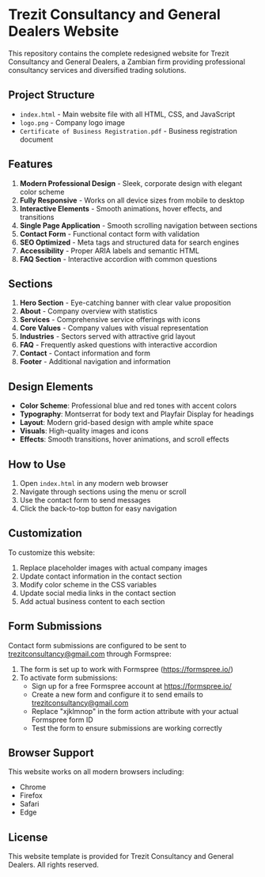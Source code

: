 # Trezit Consultancy and General Dealers Website

This repository contains the complete redesigned website for Trezit Consultancy and General Dealers, a Zambian firm providing professional consultancy services and diversified trading solutions.

## Project Structure

- `index.html` - Main website file with all HTML, CSS, and JavaScript
- `logo.png` - Company logo image
- `Certificate of Business Registration.pdf` - Business registration document

## Features

1. **Modern Professional Design** - Sleek, corporate design with elegant color scheme
2. **Fully Responsive** - Works on all device sizes from mobile to desktop
3. **Interactive Elements** - Smooth animations, hover effects, and transitions
4. **Single Page Application** - Smooth scrolling navigation between sections
5. **Contact Form** - Functional contact form with validation
6. **SEO Optimized** - Meta tags and structured data for search engines
7. **Accessibility** - Proper ARIA labels and semantic HTML
8. **FAQ Section** - Interactive accordion with common questions

## Sections

1. **Hero Section** - Eye-catching banner with clear value proposition
2. **About** - Company overview with statistics
3. **Services** - Comprehensive service offerings with icons
4. **Core Values** - Company values with visual representation
5. **Industries** - Sectors served with attractive grid layout
6. **FAQ** - Frequently asked questions with interactive accordion
7. **Contact** - Contact information and form
8. **Footer** - Additional navigation and information

## Design Elements

- **Color Scheme**: Professional blue and red tones with accent colors
- **Typography**: Montserrat for body text and Playfair Display for headings
- **Layout**: Modern grid-based design with ample white space
- **Visuals**: High-quality images and icons
- **Effects**: Smooth transitions, hover animations, and scroll effects

## How to Use

1. Open `index.html` in any modern web browser
2. Navigate through sections using the menu or scroll
3. Use the contact form to send messages
4. Click the back-to-top button for easy navigation

## Customization

To customize this website:

1. Replace placeholder images with actual company images
2. Update contact information in the contact section
3. Modify color scheme in the CSS variables
4. Update social media links in the contact section
5. Add actual business content to each section

## Form Submissions

Contact form submissions are configured to be sent to trezitconsultancy@gmail.com through Formspree:

1. The form is set up to work with Formspree (https://formspree.io/)
2. To activate form submissions:
   - Sign up for a free Formspree account at https://formspree.io/
   - Create a new form and configure it to send emails to trezitconsultancy@gmail.com
   - Replace "xjklmnop" in the form action attribute with your actual Formspree form ID
   - Test the form to ensure submissions are working correctly

## Browser Support

This website works on all modern browsers including:
- Chrome
- Firefox
- Safari
- Edge

## License

This website template is provided for Trezit Consultancy and General Dealers. All rights reserved.